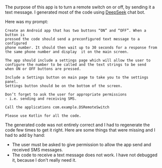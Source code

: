 The purpose of this app is to turn a remote switch on or off, by sending it a text message. I generated most of the 
code using [DeepSeek]([url](https://www.deepseek.com/)) chat bot.

Here was my prompt:

```
Create an Android app that has two buttons “ON” and “OFF”. When a button is
pressed the code should send a preconfigured text message to a configured
phone number. It should then wait up to 30 seconds for a response from
the same phone number and display  it on the main screen.

The app should include a settings page which will allow the user to
configure the number to be called and the text strings to be send
when ON or OFF buttons are pressed.

Include a Settings button on main page to take you to the settings panel.
Settings button should be on the bottom of the screen.

Don’t forget to ask the user for appropriate permissions
- i.e. sending and receiving SMS.

Call the applications com.example.DSRemoteSwitch

Please use Kotlin for all the code.
```

The generated code was not entirely correct and I had to regenerate the code few times to get it right.
Here are some things that were missing and I had to add by hand:

* The user must be asked to give permission to allow the app send and received SMS messages.
* The code to receive a text message does not work. I have not debugged it, because I don't really need it.

